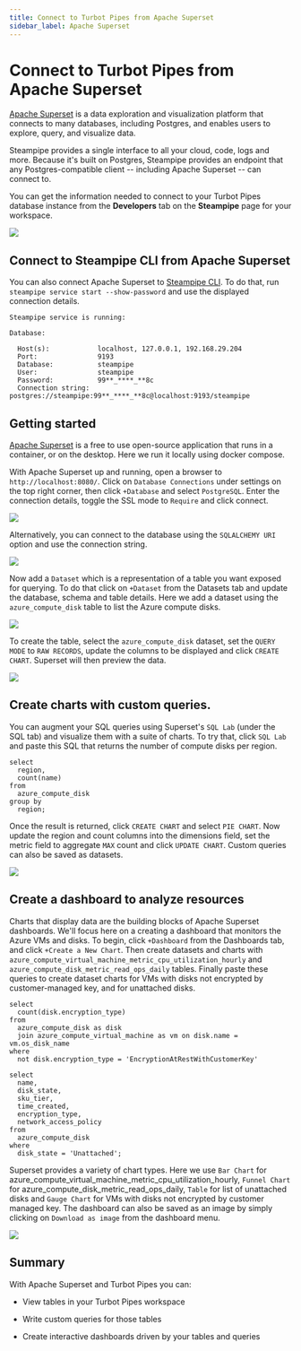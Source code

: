 ```yaml
---
title: Connect to Turbot Pipes from Apache Superset
sidebar_label: Apache Superset
---
```


# Connect to Turbot Pipes from Apache Superset

[Apache Superset](https://superset.apache.org/) is a data exploration and
visualization platform that connects to many databases, including Postgres, and
enables users to explore, query, and visualize data.

Steampipe provides a single interface to all your cloud, code, logs and more.
Because it's built on Postgres, Steampipe provides an endpoint that any
Postgres-compatible client -- including Apache Superset -- can connect to.

You can get the information needed to connect to your Turbot Pipes database instance from the **Developers** tab on the **Steampipe** page for your workspace.  

![](/images/docs/pipes/steampipe/pipes_steampipe_developer_database.png)


## Connect to Steampipe CLI from Apache Superset

You can also connect Apache Superset to
[Steampipe CLI](https://steampipe.io/downloads). To do that, run
`steampipe service start --show-password` and use the displayed connection
details.

```
Steampipe service is running:

Database:

  Host(s):            localhost, 127.0.0.1, 192.168.29.204
  Port:               9193
  Database:           steampipe
  User:               steampipe
  Password:           99**_****_**8c
  Connection string:  postgres://steampipe:99**_****_**8c@localhost:9193/steampipe
```

## Getting started

[Apache Superset](https://superset.apache.org/docs/installation/) is a free to
use open-source application that runs in a container, or on the desktop. Here we
run it locally using docker compose.

With Apache Superset up and running, open a browser to `http://localhost:8080/`.
Click on `Database Connections` under settings on the top right corner, then
click `+Database` and select `PostgreSQL`. Enter the connection details, toggle
the SSL mode to `Require` and click connect.

<div style={{"marginTop":"1em", "marginBottom":"1em", "width":"90%"}}>
<img src="/images/docs/pipes/apache-superset-connection-success.png" />
</div>

Alternatively, you can connect to the database using the `SQLALCHEMY URI` option
and use the connection string.

<div style={{"marginTop":"1em", "marginBottom":"1em", "width":"90%"}}>
<img src="/images/docs/pipes/apache-superset-uri-connection.png" />
</div>

Now add a `Dataset` which is a representation of a table you want exposed for
querying. To do that click on `+Dataset` from the Datasets tab and update the
database, schema and table details. Here we add a dataset using the
`azure_compute_disk` table to list the Azure compute disks.

<div style={{"marginTop":"1em", "marginBottom":"1em", "width":"50%"}}>
<img src="/images/docs/pipes/apache-superset-dataset-creation.png" />
</div>

To create the table, select the `azure_compute_disk` dataset, set the
`QUERY MODE` to `RAW RECORDS`, update the columns to be displayed and click
`CREATE CHART`. Superset will then preview the data.

<div style={{"marginTop":"1em", "marginBottom":"1em", "width":"90%"}}>
<img src="/images/docs/pipes/apache-superset-disk-preview.png" />
</div>

## Create charts with custom queries.

You can augment your SQL queries using Superset's `SQL Lab` (under the SQL tab)
and visualize them with a suite of charts. To try that, click `SQL Lab` and
paste this SQL that returns the number of compute disks per region.

```
select
  region,
  count(name)
from
  azure_compute_disk
group by
  region;
```

Once the result is returned, click `CREATE CHART` and select `PIE CHART`. Now
update the region and count columns into the dimensions field, set the metric
field to aggregate `MAX` count and click `UPDATE CHART`. Custom queries can also
be saved as datasets.

<div style={{"marginTop":"1em", "marginBottom":"1em", "width":"90%"}}>
<img src="/images/docs/pipes/apache-superset-custom-query.png" />
</div>

## Create a dashboard to analyze resources

Charts that display data are the building blocks of Apache Superset dashboards.
We'll focus here on a creating a dashboard that monitors the Azure VMs and
disks. To begin, click `+Dashboard` from the Dashboards tab, and click
`+Create a New Chart`. Then create datasets and charts with
`azure_compute_virtual_machine_metric_cpu_utilization_hourly` and
`azure_compute_disk_metric_read_ops_daily` tables. Finally paste these queries
to create dataset charts for VMs with disks not encrypted by customer-managed
key, and for unattached disks.

```
select
  count(disk.encryption_type)
from
  azure_compute_disk as disk
  join azure_compute_virtual_machine as vm on disk.name = vm.os_disk_name
where
  not disk.encryption_type = 'EncryptionAtRestWithCustomerKey'
```

```
select
  name,
  disk_state,
  sku_tier,
  time_created,
  encryption_type,
  network_access_policy
from
  azure_compute_disk
where
  disk_state = 'Unattached';
```

Superset provides a variety of chart types. Here we use `Bar Chart` for
azure_compute_virtual_machine_metric_cpu_utilization_hourly, `Funnel Chart` for
azure_compute_disk_metric_read_ops_daily, `Table` for list of unattached disks
and `Gauge Chart` for VMs with disks not encrypted by customer managed key. The
dashboard can also be saved as an image by simply clicking on
`Download as image` from the dashboard menu.

<div style={{"marginTop":"1em", "marginBottom":"1em", "width":"90%"}}>
<img src="/images/docs/pipes/apache-superset-dashboard-preview.png" />
</div>

## Summary

With Apache Superset and Turbot Pipes you can:

- View tables in your Turbot Pipes workspace

- Write custom queries for those tables

- Create interactive dashboards driven by your tables and queries
